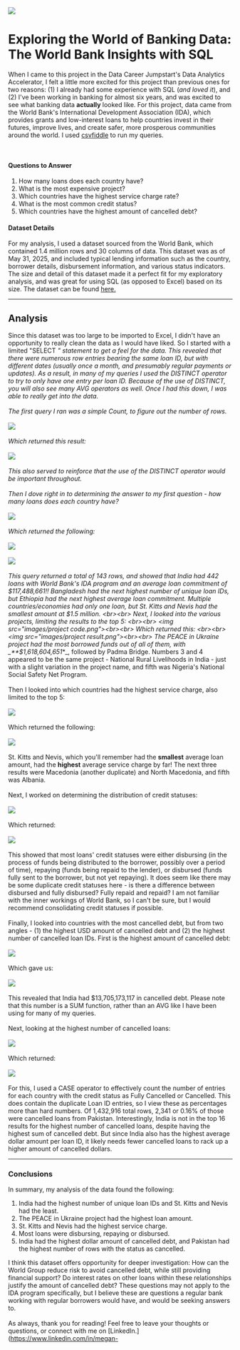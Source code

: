 [<img src="images/Blue Modern Minimalist Simple Article LinkedIn Sponsored Contentsql .png"/>](https://www.linkedin.com/pulse/exploring-world-banking-data-bank-insights-sql-megan-easton-qe2re/)
# Exploring the World of Banking Data: The World Bank Insights with SQL


When I came to this project in the Data Career Jumpstart's Data Analytics Accelerator, I felt a little more excited for this project than previous ones for two reasons: (1) I already had some experience with SQL (_and loved it_), and (2) I've been working in banking for almost six years, and was excited to see what banking data **actually** looked like. For this project, data came from the World Bank's International Development Association (IDA), which provides grants and low-interest loans to help countries invest in their futures, improve lives, and create safer, more prosperous communities around the world. I used [csvfiddle](https://csvfiddle.io) to run my queries.

<br>


#### Questions to Answer
1. How many loans does each country have?
2. What is the most expensive project?
3. Which countries have the highest service charge rate?
4. What is the most common credit status?
5. Which countries have the highest amount of cancelled debt?

#### Dataset Details
For my analysis, I used a dataset sourced from the World Bank, which contained 1.4 million rows and 30 columns of data. This dataset was as of May 31, 2025, and included typical lending information such as the country, borrower details, disbursement information, and various status indicators. The size and detail of this dataset made it a perfect fit for my exploratory analysis, and was great for using SQL (as opposed to Excel) based on its size. The dataset can be found [here.](https://financesone.worldbank.org/ida-statement-of-credits-grants-and-guarantees-historical-data/DS00976)

---

## Analysis
Since this dataset was too large to be imported to Excel, I didn't have an opportunity to really clean the data as I would have liked. So I started with a limited "SELECT *" statement to get a feel for the data. This revealed that there were numerous row entries bearing the same loan ID, but with different dates (usually once a month, and presumably regular payments or updates). As a result, in many of my queries I used the DISTINCT operator to try to only have one entry per loan ID. Because of the use of DISTINCT, you will also see many AVG operators as well. Once I had this down, I was able to really get into the data.
<br><br>
The first query I ran was a simple Count, to figure out the number of rows. <br><br>
<img src="images/Big Count Cod.png"/> <br><br>
Which returned this result:
<br><br>
<img src="images/Big Count Result.png">
<br><br>
This also served to reinforce that the use of the DISTINCT operator would be important throughout.
<br><br>
Then I dove right in to determining the answer to my first question - how many loans does each country have? <br><br>
<img src="images/loans by country & commitment code.png"> <br><br>
Which returned the following: <br><br>
<img src="images/loans by country & commitment result.png"> <br><br>
<img src="images/loans by country bottom.png"> <br><br>
This query returned a total of 143 rows, and showed that India had 442 loans with World Bank's IDA program and an average loan commitment of $117,488,661!! Bangladesh had the next highest number of unique loan IDs, but Ethiopia had the next highest average loan commitment. Multiple countries/economies had only one loan, but St. Kitts and Nevis had the smallest amount at $1.5 million.
<br><br>
Next, I looked into the various projects, limiting the results to the top 5: <br><br>
<img src="images/project code.png"><br><br>
Which returned this: <br><br>
<img src="images/project result.png"><br><br>
The PEACE in Ukraine project had the most borrowed funds out of all of them, with _**$1,618,604,651**_, followed by Padma Bridge. Numbers 3 and 4 appeared to be the same project - National Rural Livelihoods in India - just with a slight variation in the project name, and fifth was Nigeria's National Social Safety Net Program. <br><br>
Then I looked into which countries had the highest service charge, also limited to the top 5: <br><br>
<img src="images/SERVICE CHARGE CODE.png"><br><br>
Which returned the following:<br><br>
<img src="images/service charge result.png"><br><br>
St. Kitts and Nevis, which you'll remember had the **smallest** average loan amount, had the **highest** average service charge by far! The next three results were Macedonia (another duplicate) and North Macedonia, and fifth was Albania.
<br><br>
Next, I worked on determining the distribution of credit statuses:<br><br>
<img src="images/sort by credit status code.png"><br><br>
Which returned:<br><br>
<img src="images/sort by credit status result.png"><br><br>
This showed that most loans' credit statuses were either disbursing (in the process of funds being distributed to the borrower, possibly over a period of time), repaying (funds being repaid to the lender), or disbursed (funds fully sent to the borrower, but not yet repaying). It does seem like there may be some duplicate credit statuses here - is there a difference between disbursed and fully disbursed? Fully repaid and repaid? I am not familiar with the inner workings of World Bank, so I can't be sure, but I would recommend consolidating credit statuses if possible.<br><br>
Finally, I looked into countries with the most cancelled debt, but from two angles - (1) the highest USD amount of cancelled debt and (2) the highest number of cancelled loan IDs. First is the highest amount of cancelled debt:<br><br>
<img src="images/country $ cancelled code.png"><br><br>Which gave us:<br><br>
<img src="images/country $ cancelled result.png"><br><br>
This revealed that India had $13,705,173,117 in cancelled debt. Please note that this number is a SUM function, rather than an AVG like I have been using for many of my queries.<br><br>
Next, looking at the highest number of cancelled loans:<br><br>
<img src="images/country num cancelled code.png"><br><br>
Which returned:<br><br>
<img src="images/country by num cancelled result.png"><br><br>
For this, I used a CASE operator to effectively count the number of entries for each country with the credit status as Fully Cancelled or Cancelled. This does contain the duplicate Loan ID entries, so I view these as percentages more than hard numbers. Of 1,432,916 total rows, 2,341 or 0.16% of those were cancelled loans from Pakistan. Interestingly, India is not in the top 16 results for the highest number of cancelled loans, despite having the highest sum of cancelled debt. But since India also has the highest average dollar amount per loan ID, it likely needs fewer cancelled loans to rack up a higher amount of cancelled dollars. <br>

---

### Conclusions
In summary, my analysis of the data found the following:

1. India had the highest number of unique loan IDs and St. Kitts and Nevis had the least.
2. The PEACE in Ukraine project had the highest loan amount.
3. St. Kitts and Nevis had the highest service charge.
4. Most loans were disbursing, repaying or disbursed.
5. India had the highest dollar amount of cancelled debt, and Pakistan had the highest number of rows with the status as cancelled.

I think this dataset offers opportunity for deeper investigation: How can the World Group reduce risk to avoid cancelled debt, while still providing financial support? Do interest rates on other loans within these relationships justify the amount of cancelled debt? These questions may not apply to the IDA program specifically, but I believe these are questions a regular bank working with regular borrowers would have, and would be seeking answers to.
<br><br>
As always, thank you for reading! Feel free to leave your thoughts or questions, or connect with me on [LinkedIn.](https://www.linkedin.com/in/megan-
